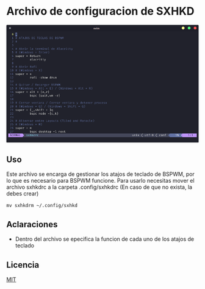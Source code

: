 # Archivo de configuracion de SXHKD

![SXHKD](/imagenes/keys-screen.png)

## Uso

Este archivo se encarga de gestionar los atajos de teclado de BSPWM, por lo que es necesario para BSPWM funcione. Para usarlo necesitas mover el archivo sxhkdrc a la carpeta .config/sxhkdrc (En caso de que no exista, la debes crear)

```shell
mv sxhkdrm ~/.config/sxhkd
```

## Aclaraciones

- Dentro del archivo se epecifica la funcion de cada uno de los atajos de teclado

## Licencia

[MIT](https://opensource.org/licenses/MIT)
